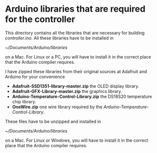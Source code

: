 # Arduino libraries that are required for the controller

This directory contains all the libraries that are necessary for
building *controller.ino*. All these libraries have to be installed in

*~/Documents/Arduino/libraries*

on a Mac. For Linux or a PC, you will have to install it in the
correct place that the Arduino compiler requires.

I have zipped these libraries from their original sources at Adafruit
and Arduino for your convenience

* **Adafruit-SSD1351-library-master.zip** the OLED display library.
* **Adafruit-GFX-Library-master.zip**  the graphics library.
* **Arduino-Temperature-Control-Library.zip** the DS18S20 temperature
chip library.
* **OneWire.zip** one wire library required by the *Arduino-Temperature-Control-Library*.

These files have to be unzipped and installed in

*~/Documents/Arduino/libraries*

on a Mac. For Linux or Windows, you will have to install it in the
correct place that the Arduino compiler requires.




